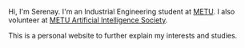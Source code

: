 Hi, I'm Serenay. I'm an Industrial Engineering student at [METU](https://www.metu.edu.tr/). I also volunteer at [METU Artificial Intelligence Society](https://odtuyzt.github.io/#).

This is a personal website to further explain my interests and studies.
